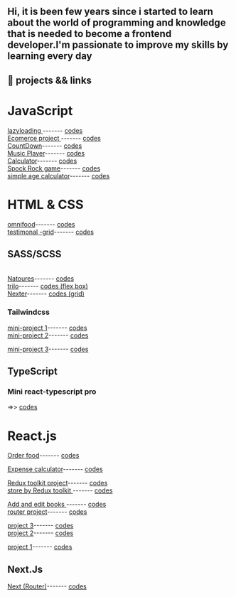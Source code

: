 ## <p>Hi, it is been few years  since i started to learn about the world of programming and knowledge that is needed to become a frontend developer.I'm passionate to improve my skills by learning every day </p>
## 📒 projects && links 

# JavaScript
  <a href='https://exquisite-sunburst-6ac1e8.netlify.app'>lazyloading <a/>------- <a href='https://github.com/kiancodemy/lazy'>codes<a/>
    <br>
   <a href='https://bright-rabanadas-c75c59.netlify.app'>Ecomerce project <a/>------- <a href='https://github.com/kiancodemy/Ecomrece-project'>codes<a/>
    <br>
  <a href='https://glittery-pothos-b39059.netlify.app/'>CountDown<a/>------- <a href='https://github.com/kiancodemy/Countdown-project'>codes<a/>
  <br>
   <a href='https://amazing-churros-9eecf9.netlify.app/'>Music Player<a/>------- <a href='https://github.com/kiancodemy/Music-player-project'>codes<a/>
  <br>
   <a href='https://capable-kangaroo-0fe44b.netlify.app/'>Calculator<a/>------- <a href='https://github.com/kiancodemy/Calculator'>codes<a/>
  <br>
   <a href='https://stalwart-narwhal-c58b66.netlify.app'>Spock Rock game<a/>------- <a href='https://github.com/kiancodemy/Spock-Rock-Game'>codes<a/>
  <br>
   <a href='https://friendly-arithmetic-f77931.netlify.app'>simple age calculator<a/>------- <a href='https://github.com/kiancodemy/age-calculator'>codes<a/>

 
  
   # HTML & CSS
   <a href='https://heroic-chimera-c184bc.netlify.app/'>omnifood<a/>------- <a href='https://github.com/kiancodemy/Resturant-project-by-html-and-css'>codes<a/>
      <br>
      <a href='https://voluble-melba-50a20f.netlify.app'>testimonal -grid<a/>------- <a href='https://github.com/kiancodemy/testimonial--grid'>codes<a/>
      <br>
      
   
  
   
     
   <h2>SASS/SCSS</h2> 
  <br>
  <a href='https://elegant-taiyaki-2de11e.netlify.app/'>Natoures<a/>------- <a href='https://github.com/kiancodemy/Natour-project-by-sass'>codes<a/>
    <br>
  <a href='https://trillo-elmi-elmi.netlify.app/'>trilo<a/>------- <a href='https://github.com/kiancodemy/trilo'>codes (flex box)<a/>
  <br>
  <a href='https://master--stunning-squirrel-db98b2.netlify.app/'>Nexter<a/>------- <a href='https://github.com/kiancodemy/Nexter'>codes (grid)<a/>
  <h3> Tailwindcss</h3> 
     <a href='https://symphonious-tarsier-a1da4d.netlify.app'>mini-project 1<a/>------- <a href='https://github.com/kiancodemy/tailwind-email'>codes<a/>
     <br>
     <a href='https://unique-kheer-3b8621.netlify.app/'>mini-project 2<a/>------- <a 
 href='https://github.com/kiancodemy/https://github.com/kiancodemy/tailwind-email'>codes<a/>
     <br>
  
 <a href='https://elaborate-bublanina-0c31f6.netlify.app/'>mini-project 3<a/>------- <a href=' https://github.com/kiancodemy/mini-taill-3'>codes<a/>
     <br>
 
 <h2>TypeScript</h2>
    <h3>Mini react-typescript pro</h3>   =>>  <a href='https://github.com/kiancodemy/Typescript'>codes<a/>
        
 # React.js
   <a href='https://melodic-kleicha-12ea56.netlify.app/'>Order food<a/>------- <a href='https://github.com/kiancodemy/React-order-food'>codes<a/>
     <br>
      
   <a href='https://marvelous-faun-f87ad2.netlify.app'>Expense calculator<a/>------- <a href='https://github.com/kiancodemy/React-main'>codes<a/>
     <br>
       
   <a href='https://genuine-melomakarona-043297.netlify.app'>Redux toolkit project<a/>------- <a href='https://github.com/kiancodemy/React-project-reduxtooklit'>codes<a/>
     <br>
       <a href='https://deft-daifuku-2ef790.netlify.app'>store by Redux toolkit <a/>------- <a href='https://github.com/kiancodemy/store-by-redux-toolkit'>codes<a/>
   <br>
    
<a href='https://benevolent-tulumba-fab0d8.netlify.app/'>Add and edit books <a/>------- <a href='https://github.com/kiancodemy/React-project-useState-'>codes<a/>
     <br>
       <a href='https://effortless-rabanadas-077f89.netlify.app/'>router project<a/>------- <a href='https://github.com/kiancodemy/simple-pro-5'>codes<a/>
     <br>
 
  <a href='https://papaya-faloodeh-83a822.netlify.app/'>project 3<a/>------- <a href='https://github.com/kiancodemy/simple-pro-3'>codes<a/>
     <br>
 <a href='https://ubiquitous-starship-8cb4c5.netlify.app/'>project 2<a/>------- <a href='https://github.com/kiancodemy/simple-pro-2'>codes<a/>
     <br>
  
<a href='https://vocal-tiramisu-66adca.netlify.app/'>project 1<a/>------- <a href='https://github.com/kiancodemy/simple-pro-1'>codes<a/>
     <br>
 

  
 <h2>Next.Js</h2> 
        
   <a href='https://master--silver-donut-a4eee0.netlify.app/'>Next (Router)<a/>------- <a href='https://github.com/kiancodemy/Next.js-project-Router-'>codes<a/>
  
     
   
    

  
  



 
    

    
    
    
  
